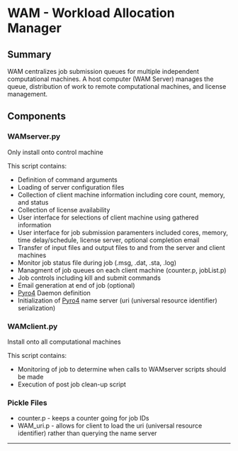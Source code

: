 # WAM - Workload Allocation Manager

## Summary
WAM centralizes job submission queues for multiple independent computational machines. A host computer (WAM Server) manages the queue, distribution of work to remote computational machines, and license management.

## Components
### WAMserver.py
Only install onto control machine 

This script contains:
- Definition of command arguments
- Loading of server configuration files
- Collection of client machine information including core count, memory, and status
- Collection of license availability
- User interface for selections of client machine using gathered information
- User interface for job submission paramenters included cores, memory, time delay/schedule, license server, optional completion email
- Transfer of input files and output files to and from the server and client machines
- Monitor job status file during job (.msg, .dat, .sta, .log) 
- Managment of job queues on each client machine (counter.p, jobList.p)
- Job controls including kill and submit commands
- Email generation at end of job (optional)
- [Pyro4](https://pyro4.readthedocs.io/en/stable/index.html "Pyro4 Documentation") Daemon definition
- Initialization of [Pyro4](https://pyro4.readthedocs.io/en/stable/index.html "Pyro4 Documentation") name server (uri (universal resource identifier) serialization)

### WAMclient.py
Install onto all computational machines

This script contains:
- Monitoring of job to determine when calls to WAMserver scripts should be made
- Execution of post job clean-up script

### Pickle Files
- counter.p - keeps a counter going for job IDs
- WAM_uri.p - allows for client to load the uri (universal resource identifier) rather than querying the name server
---
